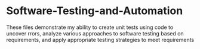 # Software-Testing-and-Automation
These files demonstrate my ability to create unit tests using code to uncover rrors, analyze various approaches to software testing based on requirements, and apply appropriate testing strategies to meet requirements
